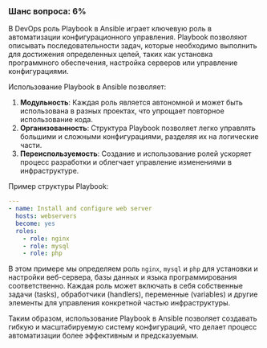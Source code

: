 ### Шанс вопроса: 6%

В DevOps роль Playbook в Ansible играет ключевую роль в автоматизации конфигурационного управления. Playbook позволяют описывать последовательности задач, которые необходимо выполнить для достижения определенных целей, таких как установка программного обеспечения, настройка серверов или управление конфигурациями.

Использование Playbook в Ansible позволяет:
1. **Модульность**: Каждая роль является автономной и может быть использована в разных проектах, что упрощает повторное использование кода.
2. **Организованность**: Структура Playbook позволяет легко управлять большими и сложными конфигурациями, разделяя их на логические части.
3. **Переиспользуемость**: Создание и использование ролей ускоряет процесс разработки и облегчает управление изменениями в инфраструктуре.

Пример структуры Playbook:
```yaml
---
- name: Install and configure web server
  hosts: webservers
  become: yes
  roles:
    - role: nginx
    - role: mysql
    - role: php
```

В этом примере мы определяем роль `nginx`, `mysql` и `php` для установки и настройки веб-сервера, базы данных и языка программирования соответственно. Каждая роль может включать в себя собственные задачи (tasks), обработчики (handlers), переменные (variables) и другие элементы для управления конкретной частью инфраструктуры.

Таким образом, использование Playbook в Ansible позволяет создавать гибкую и масштабируемую систему конфигураций, что делает процесс автоматизации более эффективным и предсказуемым.